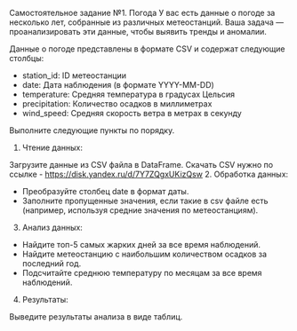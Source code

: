 Самостоятельное задание  №1. Погода
У вас есть данные о погоде за несколько лет, собранные из различных метеостанций. Ваша задача — проанализировать эти данные, чтобы выявить тренды и аномалии.

Данные о погоде представлены в формате CSV и содержат следующие столбцы:

- station_id: ID метеостанции 
- date: Дата наблюдения (в формате YYYY-MM-DD)
- temperature: Средняя температура в градусах Цельсия 
- precipitation: Количество осадков в миллиметрах 
- wind_speed: Средняя скорость ветра в метрах в секунду
    
Выполните следующие пункты по порядку.

1. Чтение данных:

Загрузите данные из CSV файла в DataFrame. Скачать CSV нужно по ссылке - https://disk.yandex.ru/d/7Y7ZQgxUKizQsw
2. Обработка данных:

- Преобразуйте столбец date в формат даты.
- Заполните пропущенные значения, если такие в csv файле есть (например, используя средние значения по метеостанциям).
3. Анализ данных:

- Найдите топ-5 самых жарких дней за все время наблюдений.
- Найдите метеостанцию с наибольшим количеством осадков за последний год.
- Подсчитайте среднюю температуру по месяцам за все время наблюдений.
4. Результаты:

Выведите результаты анализа в виде таблиц.